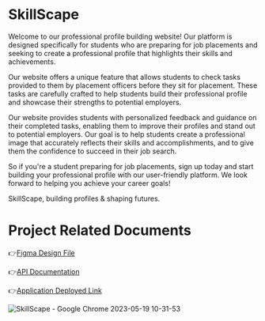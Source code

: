 # SkillScape
Welcome to our professional profile building website! Our platform is designed specifically for students who are preparing for job placements and seeking to create a professional profile that highlights their skills and achievements.

Our website offers a unique feature that allows students to check tasks provided to them by placement officers before they sit for placement. These tasks are carefully crafted to help students build their professional profile and showcase their strengths to potential employers.

Our website provides students with personalized feedback and guidance on their completed tasks, enabling them to improve their profiles and stand out to potential employers. Our goal is to help students create a professional image that accurately reflects their skills and accomplishments, and to give them the confidence to succeed in their job search.

So if you're a student preparing for job placements, sign up today and start building your professional profile with our user-friendly platform. We look forward to helping you achieve your career goals!

SkillScape, building profiles & shaping futures.

# Project Related Documents

👉[Figma Design File](https://www.figma.com/file/8feIwpscwxU681Ra3MKhkz/SkillScape-Hi-Fid-Prototype?node-id=0%3A1&t=6jIOjhLGFa2gdfE6-1)

👉[API Documentation](https://documenter.getpostman.com/view/26410898/2s93m62hEm)

👉[Application Deployed Link](https://skillscape.netlify.app)

![SkillScape - Google Chrome 2023-05-19 10-31-53](https://github.com/navaneeth-arun/SkillScape/assets/113344554/53347fad-b252-457e-9e23-2a8c321a1789)
